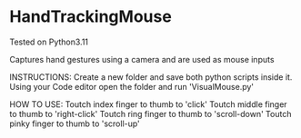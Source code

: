 # HandTrackingMouse
Tested on Python3.11

Captures hand gestures using a camera and are used as mouse inputs

INSTRUCTIONS:
Create a new folder and save both python scripts inside it.
Using your Code editor open the folder and run 'VisualMouse.py'

HOW TO USE:
Toutch index finger to thumb to 'click'
Toutch middle finger to thumb to 'right-click'
Toutch ring finger to thumb to 'scroll-down'
Toutch pinky finger to thumb to 'scroll-up'
